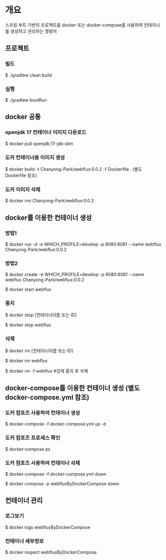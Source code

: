# 개요
스프링 부트 기반의 프로젝트를 docker 또는 docker-compose를 사용하여 컨테이너를 생성하고 관리하는 명령어

## 프로젝트
### 빌드
$ ./gradlew clean build

### 실행
$ ./gradlew bootRun

## docker 공통
### openjdk 17 컨테이너 이미지 다운로드
$ docker pull openjdk:17-jdk-slim

### 도커 컨테이너용 이미지 생성
$ docker build -t Chanyong-Park/webflux:0.0.2 -f Dockerfile .       (별도 Dockerfile 참조)

### 도커 이미지 삭제
$ docker rmi Chanyong-Park/webflux:0.0.2

## docker를 이용한 컨테이너 생성
### 방법1
$ docker run -d -e WHICH_PROFILE=develop -p 8080:8081 --name webflux Chanyong-Park/webflux:0.0.2

### 방법2
$ docker create -e WHICH_PROFILE=develop -p 8080:8081 --name webflux Chanyong-Park/webflux:0.0.2

$ docker start webflux

### 중지
$ docker stop [컨테이너이름 또는 ID]

$ docker stop webflux


### 삭제
$ docker rm [컨테이너이름 또는 ID]

$ docker rm webflux

$ docker rm -f webflux #강제 중지 후 삭제


## docker-compose를 이용한 컨테이너 생성 (별도 docker-compose.yml 참조)

### 도커 컴포즈 사용하여 컨테이너 생성
$ docker-compose -f docker-compose.yml up -d

### 도커 컴포즈 프로세스 확인
$ docker-compose ps

### 도커 컴포즈 사용하여 컨테이너 삭제
$ docker-compose -f docker-compose.yml down

$ docker compose -p webfluxByDockerCompose down

## 컨테이너 관리
### 로그보기
$ docker logs webfluxByDockerCompose

### 컨테이너 세부정보
$ docker inspect webfluxByDockerCompose
